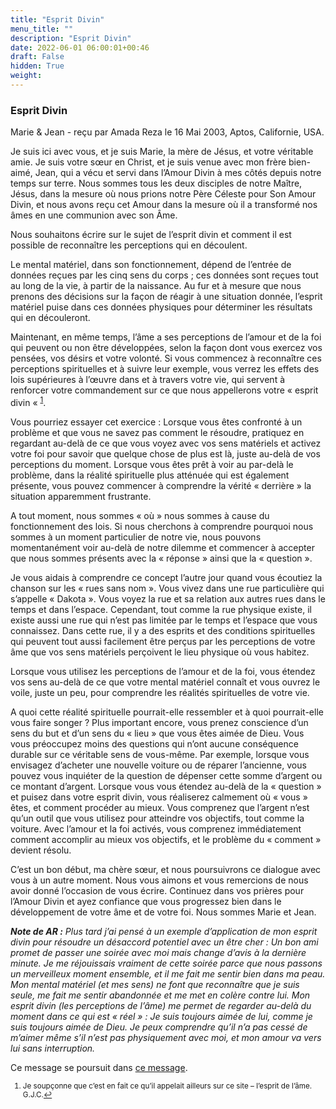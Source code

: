 ```yaml
---
title: "Esprit Divin"
menu_title: ""
description: "Esprit Divin"
date: 2022-06-01 06:00:01+00:46
draft: False
hidden: True
weight:
---
```

### Esprit Divin

Marie & Jean - reçu par Amada Reza le 16 Mai 2003, Aptos, Californie, USA.

Je suis ici avec vous, et je suis Marie, la mère de Jésus, et votre véritable amie. Je suis votre sœur en Christ, et je suis venue avec mon frère bien-aimé, Jean, qui a vécu et servi dans l’Amour Divin à mes côtés depuis notre temps sur terre. Nous sommes tous les deux disciples de notre Maître, Jésus, dans la mesure où nous prions notre Père Céleste pour Son Amour Divin, et nous avons reçu cet Amour dans la mesure où il a transformé nos âmes en une communion avec son Âme.

Nous souhaitons écrire sur le sujet de l’esprit divin et comment il est possible de reconnaître les perceptions qui en découlent.

Le mental matériel, dans son fonctionnement, dépend de l’entrée de données reçues par les cinq sens du corps ; ces données sont reçues tout au long de la vie, à partir de la naissance. Au fur et à mesure que nous prenons des décisions sur la façon de réagir à une situation donnée, l’esprit matériel puise dans ces données physiques pour déterminer les résultats qui en découleront.

Maintenant, en même temps, l’âme a ses perceptions de l’amour et de la foi qui peuvent ou non être développées, selon la façon dont vous exercez vos pensées, vos désirs et votre volonté. Si vous commencez à reconnaître ces perceptions spirituelles et à suivre leur exemple, vous verrez les effets des lois supérieures à l’œuvre dans et à travers votre vie, qui servent à renforcer votre commandement sur ce que nous appellerons votre « esprit divin « <sup id="a1">[1](#f1)</sup>.

Vous pourriez essayer cet exercice : Lorsque vous êtes confronté à un problème et que vous ne savez pas comment le résoudre, pratiquez en regardant au-delà de ce que vous voyez avec vos sens matériels et activez votre foi pour savoir que quelque chose de plus est là, juste au-delà de vos perceptions du moment. Lorsque vous êtes prêt à voir au par-delà le problème, dans la réalité spirituelle plus atténuée qui est également présente, vous pouvez commencer à comprendre la vérité « derrière » la situation apparemment frustrante.

A tout moment, nous sommes « où » nous sommes à cause du fonctionnement des lois. Si nous cherchons à comprendre pourquoi nous sommes à un moment particulier de notre vie, nous pouvons momentanément voir au-delà de notre dilemme et commencer à accepter que nous sommes présents avec la « réponse » ainsi que la « question ».

Je vous aidais à comprendre ce concept l’autre jour quand vous écoutiez la chanson sur les « rues sans nom ». Vous vivez dans une rue particulière qui s’appelle « Dakota ». Vous voyez la rue et sa relation aux autres rues dans le temps et dans l’espace. Cependant, tout comme la rue physique existe, il existe aussi une rue qui n’est pas limitée par le temps et l’espace que vous connaissez. Dans cette rue, il y a des esprits et des conditions spirituelles qui peuvent tout aussi facilement être perçus par les perceptions de votre âme que vos sens matériels perçoivent le lieu physique où vous habitez.

Lorsque vous utilisez les perceptions de l’amour et de la foi, vous étendez vos sens au-delà de ce que votre mental matériel connaît et vous ouvrez le voile, juste un peu, pour comprendre les réalités spirituelles de votre vie.

A quoi cette réalité spirituelle pourrait-elle ressembler et à quoi pourrait-elle vous faire songer ? Plus important encore, vous prenez conscience d’un sens du but et d’un sens du « lieu » que vous êtes aimée de Dieu. Vous vous préoccupez moins des questions qui n’ont aucune conséquence durable sur ce véritable sens de vous-même. Par exemple, lorsque vous envisagez d’acheter une nouvelle voiture ou de réparer l’ancienne, vous pouvez vous inquiéter de la question de dépenser cette somme d’argent ou ce montant d’argent. Lorsque vous vous étendez au-delà de la « question » et puisez dans votre esprit divin, vous réaliserez calmement où « vous » êtes, et comment procéder au mieux. Vous comprenez que l’argent n’est qu’un outil que vous utilisez pour atteindre vos objectifs, tout comme la voiture. Avec l’amour et la foi activés, vous comprenez immédiatement comment accomplir au mieux vos objectifs, et le problème du « comment » devient résolu.

C’est un bon début, ma chère sœur, et nous poursuivrons ce dialogue avec vous à un autre moment. Nous vous aimons et vous remercions de nous avoir donné l’occasion de vous écrire. Continuez dans vos prières pour l’Amour Divin et ayez confiance que vous progressez bien dans le développement de votre âme et de votre foi.
Nous sommes Marie et Jean.

***Note de AR :*** *Plus tard j’ai pensé à un exemple d’application de mon esprit divin pour résoudre un désaccord potentiel avec un être cher : Un bon ami promet de passer une soirée avec moi mais change d’avis à la dernière minute. Je me réjouissais vraiment de cette soirée parce que nous passons un merveilleux moment ensemble, et il me fait me sentir bien dans ma peau. Mon mental matériel (et mes sens) ne font que reconnaître que je suis seule, me fait me sentir abandonnée et me met en colère contre lui. Mon esprit divin (les perceptions de l’âme) me permet de regarder au-delà du moment dans ce qui est « réel » : Je suis toujours aimée de lui, comme je suis toujours aimée de Dieu. Je peux comprendre qu’il n’a pas cessé de m’aimer même s’il n’est pas physiquement avec moi, et mon amour va vers lui sans interruption.*

Ce message se poursuit dans [ce message](/fr-contemporary-messages/fr-contemporary-messages-by-date-order/fr-contemporary-messages-2003/fr-2003-6-8-1-ar-st-john/).
<small>

1. <large id="f1"> Je soupçonne que c’est en fait ce qu’il appelait ailleurs sur ce site – l’esprit de l’âme. G.J.C.[↩](#a1)